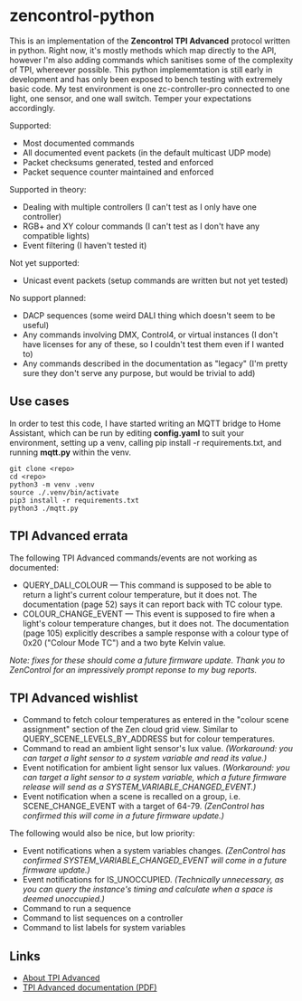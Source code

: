 # zencontrol-python

This is an implementation of the **Zencontrol TPI Advanced** protocol written in python. Right now, it's mostly methods which map directly to the API, however I'm also adding commands which sanitises some of the complexity of TPI, whereever possible. This python implememtation is still early in development and has only been exposed to bench testing with extremely basic code. My test environment is one zc-controller-pro connected to one light, one sensor, and one wall switch. Temper your expectations accordingly.

Supported:

* Most documented commands
* All documented event packets (in the default multicast UDP mode)
* Packet checksums generated, tested and enforced
* Packet sequence counter maintained and enforced

Supported in theory:
  
* Dealing with multiple controllers (I can't test as I only have one controller)
* RGB+ and XY colour commands (I can't test as I don't have any compatible lights)
* Event filtering (I haven't tested it)

Not yet supported:

* Unicast event packets (setup commands are written but not yet tested)

No support planned:

* DACP sequences (some weird DALI thing which doesn't seem to be useful)
* Any commands involving DMX, Control4, or virtual instances (I don't have licenses for any of these, so I couldn't test them even if I wanted to)
* Any commands described in the documentation as "legacy" (I'm pretty sure they don't serve any purpose, but would be trivial to add)

## Use cases

In order to test this code, I have started writing an MQTT bridge to Home Assistant, which can be run by editing **config.yaml** to suit your environment, setting up a venv, calling pip install -r requirements.txt, and running **mqtt.py** within the venv.

```
git clone <repo>
cd <repo>
python3 -m venv .venv
source ./.venv/bin/activate
pip3 install -r requirements.txt
python3 ./mqtt.py
```

## TPI Advanced errata

The following TPI Advanced commands/events are not working as documented:

* QUERY_DALI_COLOUR — This command is supposed to be able to return a light's current colour temperature, but it does not. The documentation (page 52) says it can report back with TC colour type.
* COLOUR_CHANGE_EVENT — This event is supposed to fire when a light's colour temperature changes, but it does not. The documentation (page 105) explicitly describes a sample response with a colour type of 0x20 ("Colour Mode TC") and a two byte Kelvin value.

_Note: fixes for these should come a future firmware update. Thank you to ZenControl for an impressively prompt reponse to my bug reports._

## TPI Advanced wishlist

* Command to fetch colour temperatures as entered in the "colour scene assignment" section of the Zen cloud grid view. Similar to QUERY_SCENE_LEVELS_BY_ADDRESS but for colour temperatures.
* Command to read an ambient light sensor's lux value. _(Workaround: you can target a light sensor to a system variable and read its value.)_
* Event notification for ambient light sensor lux values. _(Workaround: you can target a light sensor to a system variable, which a future firmware release will send as a SYSTEM_VARIABLE_CHANGED_EVENT.)_
* Event notification when a scene is recalled on a group, i.e. SCENE_CHANGE_EVENT with a target of 64-79. _(ZenControl has confirmed this will come in a future firmware update.)_

The following would also be nice, but low priority:

* Event notifications when a system variables changes. _(ZenControl has confirmed SYSTEM_VARIABLE_CHANGED_EVENT will come in a future firmware update.)_
* Event notifications for IS_UNOCCUPIED. _(Technically unnecessary, as you can query the instance's timing and calculate when a space is deemed unoccupied.)_
* Command to run a sequence
* Command to list sequences on a controller
* Command to list labels for system variables

## Links

* [About TPI Advanced](https://support.zencontrol.com/hc/en-us/articles/360000337175-What-is-the-Third-Party-Interface-TPI)
* [TPI Advanced documentation (PDF)](https://support.zencontrol.com/hc/en-us/article_attachments/10831057855503)
